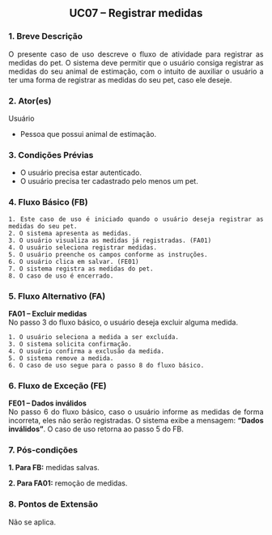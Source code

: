 ## <center> UC07 – Registrar medidas

<div align="justify">

### 1. Breve Descrição

O presente caso de uso descreve o fluxo de atividade para registrar as medidas do pet. O sistema deve permitir que o usuário consiga registrar as medidas do seu animal de estimação, com o intuito de auxiliar o usuário a ter uma forma de registrar as medidas do seu pet, caso ele deseje.

### 2. Ator(es)

Usuário

- Pessoa que possui animal de estimação.

### 3. Condições Prévias

- O usuário precisa estar autenticado.
- O usuário precisa ter cadastrado pelo menos um pet.

### 4. Fluxo Básico (FB)

    1. Este caso de uso é iniciado quando o usuário deseja registrar as medidas do seu pet.
    2. O sistema apresenta as medidas.
    3. O usuário visualiza as medidas já registradas. (FA01)
    4. O usuário seleciona registrar medidas.
    5. O usuário preenche os campos conforme as instruções.
    6. O usuário clica em salvar. (FE01)
    7. O sistema registra as medidas do pet.
    8. O caso de uso é encerrado.

### 5. Fluxo Alternativo (FA)

**FA01 – Excluir medidas**
<br>
No passo 3 do fluxo básico, o usuário deseja excluir alguma medida.

    1. O usuário seleciona a medida a ser excluída.
    3. O sistema solicita confirmação.
    4. O usuário confirma a exclusão da medida.
    5. O sistema remove a medida.
    6. O caso de uso segue para o passo 8 do fluxo básico.

### 6. Fluxo de Exceção (FE)

**FE01 – Dados inválidos**
<br>
No passo 6 do fluxo básico, caso o usuário informe as medidas de forma incorreta, eles não serão registradas. O sistema exibe a mensagem: **“Dados inválidos”**. O caso de uso retorna ao passo 5 do FB.

### 7. Pós-condições

**1. Para FB:** medidas salvas.

**2. Para FA01:** remoção de medidas.

### 8. Pontos de Extensão

Não se aplica.

</div>
